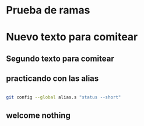 # Prueba de ramas

# Nuevo texto para comitear

## Segundo texto para comitear

## practicando con las alias 

```sh

git config --global alias.s "status --short"

```
## welcome nothing
